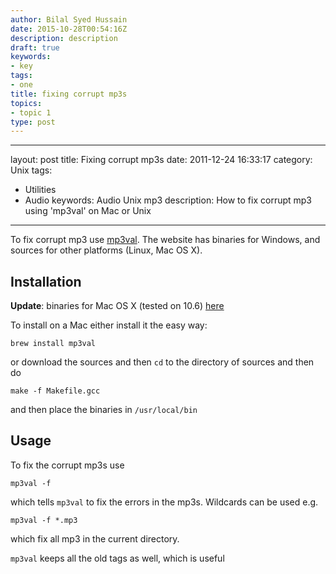 ```yaml
---
author: Bilal Syed Hussain
date: 2015-10-28T00:54:16Z
description: description
draft: true
keywords:
- key
tags:
- one
title: fixing corrupt mp3s
topics:
- topic 1
type: post
---
```


---
layout: post
title: Fixing corrupt mp3s
date: 2011-12-24 16:33:17
category: Unix
tags:
 - Utilities
 - Audio
keywords: Audio Unix mp3
description: How to fix corrupt mp3 using 'mp3val' on Mac or Unix
---

To fix corrupt mp3 use [mp3val](http://mp3val.sourceforge.net/).  The website has binaries for Windows, and sources for other platforms (Linux, Mac OS X). 

Installation
------------

**Update**: binaries for Mac OS X (tested on 10.6) [here](/files/mp3val)

To install on a Mac either install it the easy way:

	brew install mp3val

or download the sources and then `cd` to the directory of sources and then do

	make -f Makefile.gcc

and then place the binaries in `/usr/local/bin`


Usage
-----

To fix the corrupt mp3s use 

	mp3val -f

which tells `mp3val` to fix the errors in the mp3s.  Wildcards can be used e.g.

	mp3val -f *.mp3
	
which fix all mp3 in the current directory.

`mp3val` keeps all the old tags as well, which is useful